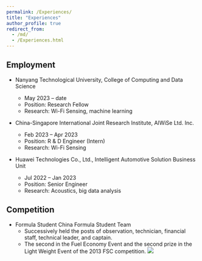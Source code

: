 ```yaml
---
permalink: /Experiences/
title: "Experiences"
author_profile: true
redirect_from: 
  - /md/
  - /Experiences.html
---
```


## Employment
+ Nanyang Technological University, College of Computing and Data Science
  - May 2023 – date
  - Position: Research Fellow
  - Research: Wi-Fi Sensing, machine learning

+ China-Singapore International Joint Research Institute, AIWiSe Ltd. Inc.
  - Feb 2023 – Apr 2023
  - Position: R & D Engineer (Intern)
  - Research: Wi-Fi Sensing

+ Huawei Technologies Co., Ltd., Intelligent Automotive Solution Business Unit
  - Jul 2022 – Jan 2023
  - Position: Senior Engineer
  - Research: Acoustics, big data analysis

## Competition
+ Formula Student China Formula Student Team
  - Successively held the posts of observation, technician, financial staff, technical leader, and captain.
  - The second in the Fuel Economy Event and the second prize in the Light Weight Event of the 2013 FSC competition.
![](https://github.com/MadFrogL/MadFrogL.github.io/tree/master/images/FSC)